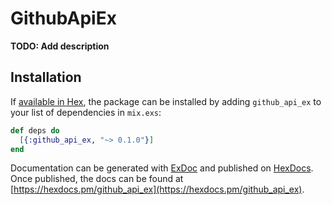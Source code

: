 # GithubApiEx

**TODO: Add description**

## Installation

If [available in Hex](https://hex.pm/docs/publish), the package can be installed
by adding `github_api_ex` to your list of dependencies in `mix.exs`:

```elixir
def deps do
  [{:github_api_ex, "~> 0.1.0"}]
end
```

Documentation can be generated with [ExDoc](https://github.com/elixir-lang/ex_doc)
and published on [HexDocs](https://hexdocs.pm). Once published, the docs can
be found at [https://hexdocs.pm/github_api_ex](https://hexdocs.pm/github_api_ex).

